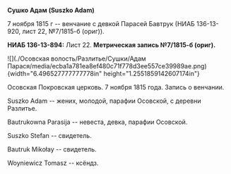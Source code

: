 **Сушко Адам (Suszko Adam)**

7 ноября 1815 г -- венчание с девкой Парасей Бавтрук (НИАБ 136-13-920,
лист 22, №7/1815-б (ориг)).

**НИАБ 136-13-894:** Лист 22. **Метрическая запись №7/1815-б (ориг).**

![](./Осовская волость/Разлитье/Сушки/Адам Парася/media/ecba1a781ea8ef480c71f778d3ee557ce39989ae.png){width="6.496527777777778in"
height="1.2551859142607174in"}

Осовская Покровская церковь. 7 ноября 1815 года. Запись о венчании.

Suszko Adam -- жених, молодой, парафии Осовской, с деревни Разлитье.

Bautrukowna Parasija -- невеста, девка, парафии Осовской.

Suszko Stefan -- свидетель.

Bautruk Mikołay -- свидетель.

Woyniewicz Tomasz -- ксёндз.
